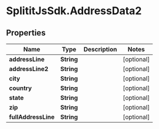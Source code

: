 # SplititJsSdk.AddressData2

## Properties

Name | Type | Description | Notes
------------ | ------------- | ------------- | -------------
**addressLine** | **String** |  | [optional] 
**addressLine2** | **String** |  | [optional] 
**city** | **String** |  | [optional] 
**country** | **String** |  | [optional] 
**state** | **String** |  | [optional] 
**zip** | **String** |  | [optional] 
**fullAddressLine** | **String** |  | [optional] 


